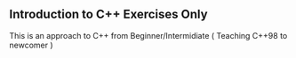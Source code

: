 ## Introduction to C++ Exercises Only

This is an approach to C++ from Beginner/Intermidiate ( Teaching C++98 to newcomer )
